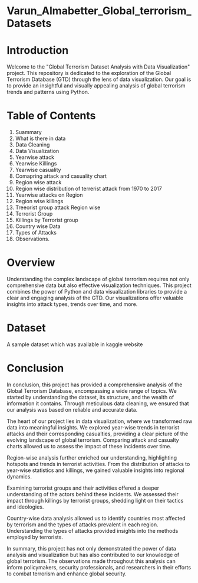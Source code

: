 # Varun_Almabetter_Global_terrorism_Datasets

# Introduction
Welcome to the "Global Terrorism Dataset Analysis with Data Visualization" project. This repository is dedicated to the exploration of the Global Terrorism Database (GTD) through the lens of data visualization. Our goal is to provide an insightful and visually appealing analysis of global terrorism trends and patterns using Python.

# Table of Contents
1. Suammary
2. What is there in data
3. Data Cleaning
4. Data Visualization
5. Yearwise attack
6. Yearwise Killings
7. Yearwise casuality
8. Comapring attack and casuality chart
9. Region wise attack
10. Region wise distribution of terrerist attack from 1970 to 2017
11. Yearwise attacks on Region
12. Region wise killings
13. Treeorist group attack Region wise
14. Terrorist Group
15. Killings by Terrorist group
16. Country wise Data
17. Types of Attacks
18. Observations.

# Overview
Understanding the complex landscape of global terrorism requires not only comprehensive data but also effective visualization techniques. This project combines the power of Python and data visualization libraries to provide a clear and engaging analysis of the GTD. Our visualizations offer valuable insights into attack types, trends over time, and more.

# Dataset
A sample dataset which was available in kaggle website

# Conclusion
In conclusion, this project has provided a comprehensive analysis of the Global Terrorism Database, encompassing a wide range of topics. We started by understanding the dataset, its structure, and the wealth of information it contains. Through meticulous data cleaning, we ensured that our analysis was based on reliable and accurate data.

The heart of our project lies in data visualization, where we transformed raw data into meaningful insights. We explored year-wise trends in terrorist attacks and their corresponding casualties, providing a clear picture of the evolving landscape of global terrorism. Comparing attack and casualty charts allowed us to assess the impact of these incidents over time.

Region-wise analysis further enriched our understanding, highlighting hotspots and trends in terrorist activities. From the distribution of attacks to year-wise statistics and killings, we gained valuable insights into regional dynamics.

Examining terrorist groups and their activities offered a deeper understanding of the actors behind these incidents. We assessed their impact through killings by terrorist groups, shedding light on their tactics and ideologies.

Country-wise data analysis allowed us to identify countries most affected by terrorism and the types of attacks prevalent in each region. Understanding the types of attacks provided insights into the methods employed by terrorists.

In summary, this project has not only demonstrated the power of data analysis and visualization but has also contributed to our knowledge of global terrorism. The observations made throughout this analysis can inform policymakers, security professionals, and researchers in their efforts to combat terrorism and enhance global security.


    
